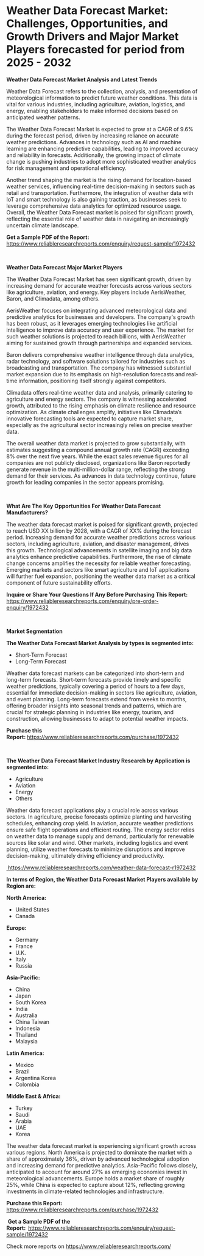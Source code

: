 <p><h1>Weather Data Forecast Market: Challenges, Opportunities, and Growth Drivers and Major Market Players forecasted for period from 2025 - 2032</h1></p><p><strong>Weather Data Forecast Market Analysis and Latest Trends</strong></p>
<p><p>Weather Data Forecast refers to the collection, analysis, and presentation of meteorological information to predict future weather conditions. This data is vital for various industries, including agriculture, aviation, logistics, and energy, enabling stakeholders to make informed decisions based on anticipated weather patterns.</p><p>The Weather Data Forecast Market is expected to grow at a CAGR of 9.6% during the forecast period, driven by increasing reliance on accurate weather predictions. Advances in technology such as AI and machine learning are enhancing predictive capabilities, leading to improved accuracy and reliability in forecasts. Additionally, the growing impact of climate change is pushing industries to adopt more sophisticated weather analytics for risk management and operational efficiency.</p><p>Another trend shaping the market is the rising demand for location-based weather services, influencing real-time decision-making in sectors such as retail and transportation. Furthermore, the integration of weather data with IoT and smart technology is also gaining traction, as businesses seek to leverage comprehensive data analytics for optimized resource usage. Overall, the Weather Data Forecast market is poised for significant growth, reflecting the essential role of weather data in navigating an increasingly uncertain climate landscape.</p></p>
<p><strong>Get a Sample PDF of the Report:&nbsp;</strong> <a href="https://www.reliableresearchreports.com/enquiry/request-sample/1972432?utm_campaign=2233&utm_medium=2&utm_source=Github&utm_content=ia&utm_term=10032025&utm_id=weather-data-forecast">https://www.reliableresearchreports.com/enquiry/request-sample/1972432</a></p>
<p>&nbsp;</p>
<p><strong>Weather Data Forecast Major Market Players</strong></p>
<p><p>The Weather Data Forecast Market has seen significant growth, driven by increasing demand for accurate weather forecasts across various sectors like agriculture, aviation, and energy. Key players include AerisWeather, Baron, and Climadata, among others.</p><p>AerisWeather focuses on integrating advanced meteorological data and predictive analytics for businesses and developers. The company's growth has been robust, as it leverages emerging technologies like artificial intelligence to improve data accuracy and user experience. The market for such weather solutions is projected to reach billions, with AerisWeather aiming for sustained growth through partnerships and expanded services.</p><p>Baron delivers comprehensive weather intelligence through data analytics, radar technology, and software solutions tailored for industries such as broadcasting and transportation. The company has witnessed substantial market expansion due to its emphasis on high-resolution forecasts and real-time information, positioning itself strongly against competitors.</p><p>Climadata offers real-time weather data and analysis, primarily catering to agriculture and energy sectors. The company is witnessing accelerated growth, attributed to the rising emphasis on climate resilience and resource optimization. As climate challenges amplify, initiatives like Climadata’s innovative forecasting tools are expected to capture market share, especially as the agricultural sector increasingly relies on precise weather data.</p><p>The overall weather data market is projected to grow substantially, with estimates suggesting a compound annual growth rate (CAGR) exceeding 8% over the next five years. While the exact sales revenue figures for all companies are not publicly disclosed, organizations like Baron reportedly generate revenue in the multi-million-dollar range, reflecting the strong demand for their services. As advances in data technology continue, future growth for leading companies in the sector appears promising.</p></p>
<p>&nbsp;</p>
<p><strong>What Are The Key Opportunities For Weather Data Forecast Manufacturers?</strong></p>
<p><p>The weather data forecast market is poised for significant growth, projected to reach USD XX billion by 2028, with a CAGR of XX% during the forecast period. Increasing demand for accurate weather predictions across various sectors, including agriculture, aviation, and disaster management, drives this growth. Technological advancements in satellite imaging and big data analytics enhance predictive capabilities. Furthermore, the rise of climate change concerns amplifies the necessity for reliable weather forecasting. Emerging markets and sectors like smart agriculture and IoT applications will further fuel expansion, positioning the weather data market as a critical component of future sustainability efforts.</p></p>
<p><strong>Inquire or Share Your Questions If Any Before Purchasing This Report:</strong> <a href="https://www.reliableresearchreports.com/enquiry/pre-order-enquiry/1972432?utm_campaign=2233&utm_medium=2&utm_source=Github&utm_content=ia&utm_term=10032025&utm_id=weather-data-forecast">https://www.reliableresearchreports.com/enquiry/pre-order-enquiry/1972432</a></p>
<p>&nbsp;</p>
<p><strong>Market Segmentation</strong></p>
<p><strong>The Weather Data Forecast Market Analysis by types is segmented into:</strong></p>
<p><ul><li>Short-Term Forecast</li><li>Long-Term Forecast</li></ul></p>
<p><p>Weather data forecast markets can be categorized into short-term and long-term forecasts. Short-term forecasts provide timely and specific weather predictions, typically covering a period of hours to a few days, essential for immediate decision-making in sectors like agriculture, aviation, and event planning. Long-term forecasts extend from weeks to months, offering broader insights into seasonal trends and patterns, which are crucial for strategic planning in industries like energy, tourism, and construction, allowing businesses to adapt to potential weather impacts.</p></p>
<p><strong>Purchase this Report:&nbsp;</strong><a href="https://www.reliableresearchreports.com/purchase/1972432?utm_campaign=2233&utm_medium=2&utm_source=Github&utm_content=ia&utm_term=10032025&utm_id=weather-data-forecast">https://www.reliableresearchreports.com/purchase/1972432</a></p>
<p>&nbsp;</p>
<p><strong>The Weather Data Forecast Market Industry Research by Application is segmented into:</strong></p>
<p><ul><li>Agriculture</li><li>Aviation</li><li>Energy</li><li>Others</li></ul></p>
<p><p>Weather data forecast applications play a crucial role across various sectors. In agriculture, precise forecasts optimize planting and harvesting schedules, enhancing crop yield. In aviation, accurate weather predictions ensure safe flight operations and efficient routing. The energy sector relies on weather data to manage supply and demand, particularly for renewable sources like solar and wind. Other markets, including logistics and event planning, utilize weather forecasts to minimize disruptions and improve decision-making, ultimately driving efficiency and productivity.</p></p>
<p><a href="https://www.reliableresearchreports.com/weather-data-forecast-r1972432?utm_campaign=2233&utm_medium=2&utm_source=Github&utm_content=ia&utm_term=10032025&utm_id=weather-data-forecast">&nbsp;https://www.reliableresearchreports.com/weather-data-forecast-r1972432</a></p>
<p><strong>In terms of Region, the Weather Data Forecast Market Players available by Region are:</strong></p>
<p>
    <p> <strong> North America: </strong>
        <ul>
            <li>United States</li>
            <li>Canada</li>
        </ul>
        </p> 
    <p> <strong> Europe: </strong>
        <ul>
            <li>Germany</li>
            <li>France</li>
            <li>U.K.</li>
            <li>Italy</li>
            <li>Russia</li>
        </ul>
        </p> 
    <p> <strong> Asia-Pacific: </strong>
        <ul>
            <li>China</li>
            <li>Japan</li>
            <li>South Korea</li>
            <li>India</li>
            <li>Australia</li>
            <li>China Taiwan</li>
            <li>Indonesia</li>
            <li>Thailand</li>
            <li>Malaysia</li>
        </ul>
        </p> 
    <p> <strong> Latin America: </strong>
        <ul>
            <li>Mexico</li>
            <li>Brazil</li>
            <li>Argentina Korea</li>
            <li>Colombia</li>
        </ul>
        </p> 
    <p> <strong> Middle East & Africa: </strong>
        <ul>
            <li>Turkey</li>
            <li>Saudi</li>
            <li>Arabia</li>
            <li>UAE</li>
            <li>Korea</li>
        </ul>
    </p>
    </p>
<p><p>The weather data forecast market is experiencing significant growth across various regions. North America is projected to dominate the market with a share of approximately 36%, driven by advanced technological adoption and increasing demand for predictive analytics. Asia-Pacific follows closely, anticipated to account for around 27% as emerging economies invest in meteorological advancements. Europe holds a market share of roughly 25%, while China is expected to capture about 12%, reflecting growing investments in climate-related technologies and infrastructure.</p></p>
<p><strong>Purchase this Report: </strong><a href="https://www.reliableresearchreports.com/purchase/1972432?utm_campaign=2233&utm_medium=2&utm_source=Github&utm_content=ia&utm_term=10032025&utm_id=weather-data-forecast">https://www.reliableresearchreports.com/purchase/1972432</a></p>
<p>&nbsp;<strong>Get a Sample PDF of the Report:&nbsp;&nbsp;</strong><a href="https://www.reliableresearchreports.com/enquiry/request-sample/1972432?utm_campaign=2233&utm_medium=2&utm_source=Github&utm_content=ia&utm_term=10032025&utm_id=weather-data-forecast">https://www.reliableresearchreports.com/enquiry/request-sample/1972432</a></p>
<p><strong></strong></p>
<p>Check more reports on <a href="https://www.reliableresearchreports.com/?utm_campaign=2233&utm_medium=2&utm_source=Github&utm_content=ia&utm_term=10032025&utm_id=weather-data-forecast">https://www.reliableresearchreports.com/</a></p>